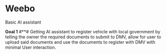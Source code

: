 # Weebo
Basic AI assistant 


**Goal 1**
#**#
Getting AI assistant to register vehicle with local government by telling the owner the required documents to submit to DMV,
allow for user to upload said documents and use the documents to register with DMV with minimal User interaction.
